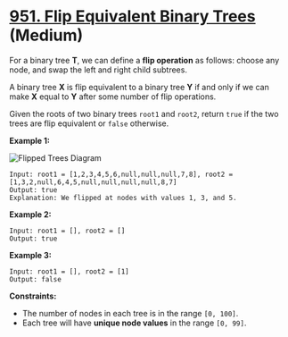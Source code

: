 # [951. Flip Equivalent Binary Trees][link] (Medium)

[link]: https://leetcode.com/problems/flip-equivalent-binary-trees/

For a binary tree **T**, we can define a **flip operation** as follows: choose any node, and swap
the left and right child subtrees.

A binary tree **X** is flip equivalent to a binary tree **Y** if and only if we can make **X** equal
to **Y** after some number of flip operations.

Given the roots of two binary trees `root1` and `root2`, return `true` if the two trees are flip
equivalent or `false` otherwise.

**Example 1:**

![Flipped Trees Diagram](https://assets.leetcode.com/uploads/2018/11/29/tree_ex.png)

```
Input: root1 = [1,2,3,4,5,6,null,null,null,7,8], root2 = [1,3,2,null,6,4,5,null,null,null,null,8,7]
Output: true
Explanation: We flipped at nodes with values 1, 3, and 5.
```

**Example 2:**

```
Input: root1 = [], root2 = []
Output: true
```

**Example 3:**

```
Input: root1 = [], root2 = [1]
Output: false
```

**Constraints:**

- The number of nodes in each tree is in the range `[0, 100]`.
- Each tree will have **unique node values** in the range `[0, 99]`.
